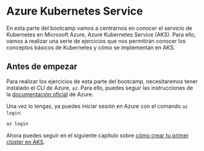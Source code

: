 # Azure Kubernetes Service

En esta parte del bootcamp vamos a centrarnos en conocer el servicio de Kubernetes en Microsoft Azure, Azure Kubernetes Service (AKS). Para ello, vamos a realizar una serie de ejercicios que nos permitirán conocer los conceptos básicos de Kubernetes y cómo se implementan en AKS.

## Antes de empezar

Para realizar los ejercicios de esta parte del bootcamp, necesitaremos tener instalado el CLI de Azure, `az`. Para ello, puedes seguir las instrucciones de la [documentación oficial](https://docs.microsoft.com/en-us/cli/azure/install-azure-cli?view=azure-cli-latest) de Azure.

Una vez lo tengas, ya puedes iniciar sesión  en Azure con el comando `az login`:
    
```bash 
az login
```

Ahora puedes seguir en el siguiente capítulo sobre [cómo crear tu primer clúster en AKS](00-mi-primer-aks/README.md).